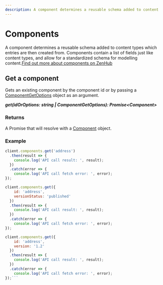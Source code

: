 ```yaml
---
description: A component determines a reusable schema added to content types which entries are then created from.
---
```

# Components

A component determines a reusable schema added to content types which entries are then created from. Components contain a list of fields just like content types, and allow for a standardized schema for modelling content.[Find out more about components on ZenHub](https://zenhub.zengenti.com/Contensis/12.0/kb/content-types-and-entries/components/components-overview.aspx)

## Get a component

Gets an existing component by the component id or by passing a [ComponentGetOptions](/model/component-get-options.md) object as an argument.

 ***get(idOrOptions: string | ComponentGetOptions): Promise&lt;Component&gt;***

### Returns
A Promise that will resolve with a [Component](/model/component.md) object.

### Example

```js
client.components.get('address')
  .then(result => {      
    console.log('API call result: ', result);              
  })
  .catch(error => {
    console.log('API call fetch error: ', error);      
});

client.components.get({
    id: 'address',
    versionStatus: 'published'
  })
  .then(result => {      
    console.log('API call result: ', result);              
  })
  .catch(error => {
    console.log('API call fetch error: ', error);      
});

client.components.get({
    id: 'address',
    version: '1.2'
  })
  .then(result => {      
    console.log('API call result: ', result);              
  })
  .catch(error => {
    console.log('API call fetch error: ', error);      
});```
